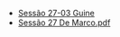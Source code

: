
- [Sessão 27-03 Guine](sessao_27-03_guine.md)
- [Sessão 27 De Marco.pdf](sessao_27_de_marco.pdf.md)